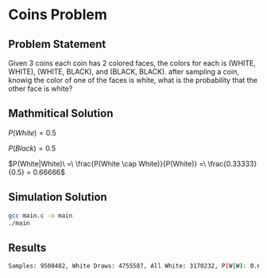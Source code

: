 # Coins Problem 

## Problem Statement

Given 3 coins each coin has 2 colored faces, the colors for each is (WHITE, WHITE), (WHITE, BLACK), and (BLACK, BLACK). after sampling a coin, knowig the color of one of the faces is white, what is the probability that the other face is white?

## Mathmitical Solution

$P(White) = 0.5$

$P(Black) = 0.5$

$P(White|White)\ =\ \frac{P(White \cap White)}{P(White)} =\ \frac{0.33333}{0.5} = 0.66666$

## Simulation Solution

```bash 
gcc main.c -o main
./main
```

## Results

```bash 
Samples: 9508482, White Draws: 4755587, All White: 3170232, P(W|W): 0.666633
```
